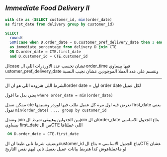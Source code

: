 ## _Immediate Food Delivery II_

```sql
with cte as (SELECT customer_id, min(order_date)
as first_date from delivery group by customer_id)

SELECT 
  round(
  SUM(case when D.order_date = D.customer_pref_delivery_date then 1 end)::numeric / count(distinct D.customer_id) *100,2)
  as immediate_percentage from delivery D join CTE
  ON D.order_date = CTE.first_date
  and D.customer_id = CTE.customer_id
```
الcase عشان نحسب عدد الاوردرات اللي الorder_time فيها بيساوي ustomer_pref_delivery_date
ونقسم على عدد العملا الموجودين عشان نجيب النسبة

---

الشرط اللي هنزوده اللي هو ان الorder date = اول order date لكل عميل 

يعني بدل ما اقول ```where order_date = min(order_date) ```

ممكن نعمل cte نعرض فيه اول مرة كل عميل طلب فيها اوردر ونسيمها first_date يعني نقول ```min(order_date) .... group by customer_id``` 

ونعمل join بين الجدولين وهيبقى شرط الjoin 
ان الorder_date بتاع الجدول الاساسي بيساوي first_date من الCTE اللي عملناها 
```sql
 ON D.order_date = CTE.first_date
```
ونضيف شرط تاني طبعا ان الcustomer_id بتاع الجدول الاساسي = بتاع الCTE 
عشان لو ماعملناهوش كدا هنربط بيانات عميل بعميل تاني ليهم نفس التاريخ
